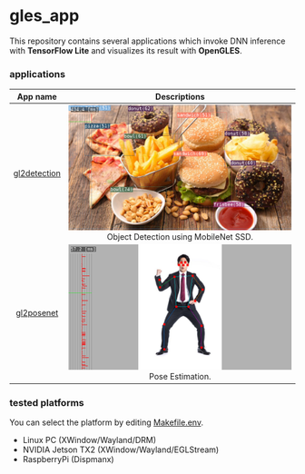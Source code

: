 # gles_app
This repository contains several applications which invoke DNN inference with **TensorFlow Lite** and visualizes its result with **OpenGLES**.

### applications
| App name    | Descriptions |
|:-----------:|:------------:|
| [gl2detection](https://github.com/terryky/tflite_gles_app/tree/master/gl2detection)| ![img](gl2detection/gl2detection.png " image") <br> Object Detection using MobileNet SSD.|
| [gl2posenet](https://github.com/terryky/tflite_gles_app/tree/master/gl2posenet)| ![img](gl2posenet/gl2posenet.png " image") <br> Pose Estimation.|

### tested platforms
You can select the platform by editing [Makefile.env](Makefile.env).
- Linux PC (XWindow/Wayland/DRM)
- NVIDIA Jetson TX2 (XWindow/Wayland/EGLStream)
- RaspberryPi (Dispmanx)
